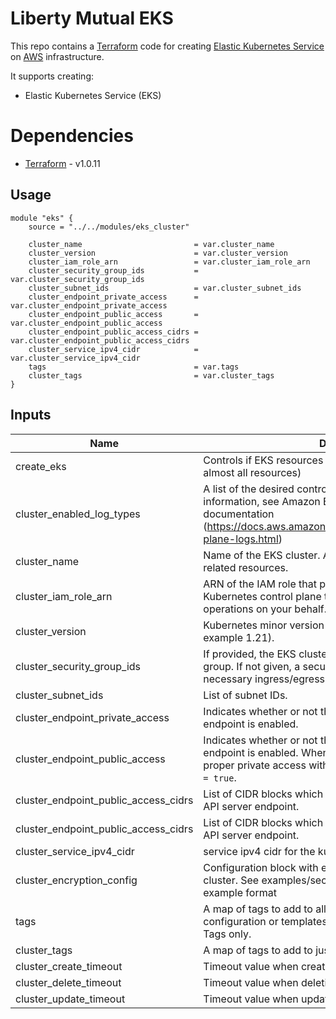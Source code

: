 # Liberty Mutual EKS

This repo contains a [Terraform](https://www.terraform.io/) code for creating [Elastic Kubernetes Service](https://aws.amazon.com/eks/) on [AWS](https://aws.amazon.com/) infrastructure.

It supports creating:
 * Elastic Kubernetes Service (EKS)


# Dependencies

* [Terraform](https://www.terraform.io/downloads.html) - v1.0.11

## Usage

```
module "eks" {
    source = "../../modules/eks_cluster"

    cluster_name                         = var.cluster_name
    cluster_version                      = var.cluster_version
    cluster_iam_role_arn                 = var.cluster_iam_role_arn
    cluster_security_group_ids           = var.cluster_security_group_ids
    cluster_subnet_ids                   = var.cluster_subnet_ids
    cluster_endpoint_private_access      = var.cluster_endpoint_private_access
    cluster_endpoint_public_access       = var.cluster_endpoint_public_access
    cluster_endpoint_public_access_cidrs = var.cluster_endpoint_public_access_cidrs
    cluster_service_ipv4_cidr            = var.cluster_service_ipv4_cidr
    tags                                 = var.tags
    cluster_tags                         = var.cluster_tags
}
```

## Inputs

| Name | Description | Type | Default | Required |
|------|-------------|:----:|:-----:|:-----:|
| create_eks | Controls if EKS resources should be created (it affects almost all resources) | bool | true | Yes |
| cluster_enabled_log_types | A list of the desired control plane logging to enable. For more information, see Amazon EKS Control Plane Logging documentation (https://docs.aws.amazon.com/eks/latest/userguide/control-plane-logs.html) | list(string) | [] | No |
| cluster_name | Name of the EKS cluster. Also used as a prefix in names of related resources. | string | "" | Yes |
| cluster_iam_role_arn | ARN of the IAM role that provides permissions for the Kubernetes control plane to make calls to AWS API operations on your behalf. | string | "" | Yes |
| cluster_version | Kubernetes minor version to use for the EKS cluster (for example 1.21). | string | null | No |
| cluster_security_group_ids | If provided, the EKS cluster will be attached to this security group. If not given, a security group will be created with necessary ingress/egress to work with the workers | list(string) | [] | No |
| cluster_subnet_ids | List of subnet IDs. | list(string) | [] | Yes |
| cluster_endpoint_private_access | Indicates whether or not the Amazon EKS private API server endpoint is enabled. | bool | false | No |
| cluster_endpoint_public_access | Indicates whether or not the Amazon EKS public API server endpoint is enabled. When it's set to `false` ensure to have a proper private access with `cluster_endpoint_private_access = true`. | bool | true | No |
| cluster_endpoint_public_access_cidrs | List of CIDR blocks which can access the Amazon EKS public API server endpoint. | bool | true | Yes |
| cluster_endpoint_public_access_cidrs | List of CIDR blocks which can access the Amazon EKS public API server endpoint. | list(string) | ["0.0.0.0/0"] | . Yes |
| cluster_service_ipv4_cidr | service ipv4 cidr for the kubernetes cluster | string | null | No |
| cluster_encryption_config| Configuration block with encryption configuration for the cluster. See examples/secrets_encryption/main.tf for example format | list(object) | [] | No |
| tags | A map of tags to add to all resources. Tags added to launch configuration or templates override these values for ASG Tags only. | map(string) | {} | No |
| cluster_tags| A map of tags to add to just the eks resource. | map(string) | {} | No |
| cluster_create_timeout | Timeout value when creating the EKS cluster. | string | "30m" | No |
| cluster_delete_timeout | Timeout value when deleting the EKS cluster. | string | "15m" | No |
| cluster_update_timeout | Timeout value when updating the EKS cluster. | string | "60m" | No |

